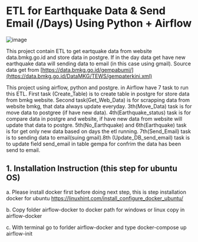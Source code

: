 # **ETL for Earthquake Data & Send Email (/Days) Using Python + Airflow**

![image](https://user-images.githubusercontent.com/55681442/170829793-09501a7a-34ff-4046-a30c-7ab1f3caf774.png)

This project contain ETL to get eartquake data from website data.bmkg.go.id and store data in postgre. If in the day data get have new earthquake data will sending data to email (in this case using gmail). Source data get from [https://data.bmkg.go.id/gempabumi/](https://data.bmkg.go.id/DataMKG/TEWS/gempaterkini.xml)

This project using airflow, python and postgre. in Airflow have 7 task to run this ETL. First task (Create_Table) is to create table in postgre for store data from bmkg website. Second task(Get_Web_Data) is for scrapping data from website bmkg, that data always update everyday. 3th(Move_Data) task is for move data to postgree (if have new data). 4th(Earthquake_status) task is for compare data in postgre and website, if have new data from website will update that data to postgre. 5th(No_Earthquake) and 6th(Earthquake) task is for get only new data based on days the etl running. 7th(Send_Email) task is to sending data to email(suing gmail).8th (Update_DB_send_email) task is to update field send_email in table gempa for confrim the data has been send to email.

## 1. Installation Instruction (this step for ubuntu OS)

a. Please install docker first before doing next step, this is step installation docker for ubuntu https://linuxhint.com/install_configure_docker_ubuntu/

b. Copy folder airflow-docker to docker path for windows or linux copy in airflow-docker

c. With terminal go to forlder airflow-docker and type docker-compose up airflow-init


